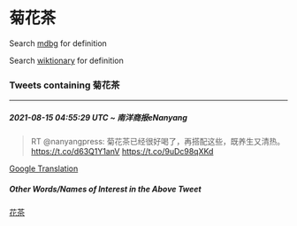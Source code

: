 # 菊花茶

Search [mdbg](https://www.mdbg.net/chinese/dictionary?page=worddict&wdrst=0&wdqb=菊花茶) for definition

Search [wiktionary](https://en.wiktionary.org/wiki/菊花茶) for definition

### Tweets containing 菊花茶

___
##### 2021-08-15 04:55:29 UTC ~ 南洋商报eNanyang
> RT @nanyangpress: 菊花茶已经很好喝了，再搭配这些，既养生又清热。https://t.co/d63Q1Y1anV https://t.co/9uDc98qXKd

[Google Translation](https://translate.google.com/?hi=en&tab=TT&sl=zh-CN&tl=en&op=translate&text=RT+%40nanyangpress%3A+%E8%8F%8A%E8%8A%B1%E8%8C%B6%E5%B7%B2%E7%BB%8F%E5%BE%88%E5%A5%BD%E5%96%9D%E4%BA%86%EF%BC%8C%E5%86%8D%E6%90%AD%E9%85%8D%E8%BF%99%E4%BA%9B%EF%BC%8C%E6%97%A2%E5%85%BB%E7%94%9F%E5%8F%88%E6%B8%85%E7%83%AD%E3%80%82https%3A%2F%2Ft.co%2Fd63Q1Y1anV+https%3A%2F%2Ft.co%2F9uDc98qXKd)
##### Other Words/Names of Interest in the Above Tweet
[花茶](花茶.md)
